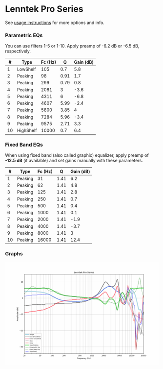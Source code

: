 # Lenntek Pro Series
See [usage instructions](https://github.com/jaakkopasanen/AutoEq#usage) for more options and info.

### Parametric EQs
You can use filters 1-5 or 1-10. Apply preamp of -6.2 dB or -6.5 dB, respectively.

|   # | Type      |   Fc (Hz) |    Q |   Gain (dB) |
|-----|-----------|-----------|------|-------------|
|   1 | LowShelf  |       105 | 0.7  |         5.8 |
|   2 | Peaking   |        98 | 0.91 |         1.7 |
|   3 | Peaking   |       299 | 0.79 |         0.8 |
|   4 | Peaking   |      2081 | 3    |        -3.6 |
|   5 | Peaking   |      4311 | 6    |        -6.8 |
|   6 | Peaking   |      4607 | 5.99 |        -2.4 |
|   7 | Peaking   |      5800 | 3.85 |         4   |
|   8 | Peaking   |      7284 | 5.96 |        -3.4 |
|   9 | Peaking   |      9575 | 2.71 |         3.3 |
|  10 | HighShelf |     10000 | 0.7  |         6.4 |

### Fixed Band EQs
When using fixed band (also called graphic) equalizer, apply preamp of **-12.5 dB** (if available) and set gains manually with these parameters.

|   # | Type    |   Fc (Hz) |    Q |   Gain (dB) |
|-----|---------|-----------|------|-------------|
|   1 | Peaking |        31 | 1.41 |         6.2 |
|   2 | Peaking |        62 | 1.41 |         4.8 |
|   3 | Peaking |       125 | 1.41 |         2.8 |
|   4 | Peaking |       250 | 1.41 |         0.7 |
|   5 | Peaking |       500 | 1.41 |         0.4 |
|   6 | Peaking |      1000 | 1.41 |         0.1 |
|   7 | Peaking |      2000 | 1.41 |        -1.9 |
|   8 | Peaking |      4000 | 1.41 |        -3.7 |
|   9 | Peaking |      8000 | 1.41 |         3   |
|  10 | Peaking |     16000 | 1.41 |        12.4 |

### Graphs
![](./Lenntek%20Pro%20Series.png)

